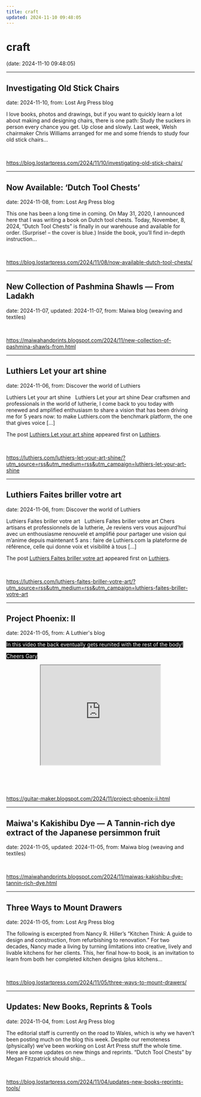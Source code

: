 ```yaml
---
title: craft
updated: 2024-11-10 09:48:05
---
```


# craft

(date: 2024-11-10 09:48:05)

---

## Investigating Old Stick Chairs

date: 2024-11-10, from: Lost Arg Press blog

I love books, photos and drawings, but if you want to quickly learn a lot about making and designing chairs, there is one path: Study the suckers in person every chance you get. Up close and slowly. Last week, Welsh chairmaker Chris Williams arranged for me and some friends to study four old stick chairs... 

<br> 

<https://blog.lostartpress.com/2024/11/10/investigating-old-stick-chairs/>

---

## Now Available: ‘Dutch Tool Chests’

date: 2024-11-08, from: Lost Arg Press blog

This one has been a long time in coming. On May 31, 2020, I announced here that I was writing a book on Dutch tool chests. Today, November, 8, 2024, &#8220;Dutch Tool Chests&#8221; is finally in our warehouse and available for order. (Surprise! – the cover is blue.) Inside the book, you&#8217;ll find in-depth instruction... 

<br> 

<https://blog.lostartpress.com/2024/11/08/now-available-dutch-tool-chests/>

---

## New Collection of Pashmina Shawls  — From Ladakh

date: 2024-11-07, updated: 2024-11-07, from: Maiwa blog (weaving and textiles)

 

<br> 

<https://maiwahandprints.blogspot.com/2024/11/new-collection-of-pashmina-shawls-from.html>

---

## Luthiers Let your art shine

date: 2024-11-06, from: Discover the world of Luthiers

<p>Luthiers Let your art shine &#160; Luthiers Let your art shine Dear craftsmen and professionals in the world of lutherie, I come back to you today with renewed and amplified enthusiasm to share a vision that has been driving me for 5 years now: to make Luthiers.com the benchmark platform, the one that gives voice [&#8230;]</p>
<p>The post <a href="https://luthiers.com/luthiers-let-your-art-shine/">Luthiers Let your art shine</a> appeared first on <a href="https://luthiers.com">Luthiers</a>.</p>
 

<br> 

<https://luthiers.com/luthiers-let-your-art-shine/?utm_source=rss&utm_medium=rss&utm_campaign=luthiers-let-your-art-shine>

---

## Luthiers Faites briller votre art

date: 2024-11-06, from: Discover the world of Luthiers

<p>Luthiers Faites briller votre art &#160; Luthiers Faites briller votre art Chers artisans et professionnels de la lutherie, Je reviens vers vous aujourd’hui avec un enthousiasme renouvelé et amplifié pour partager une vision qui m’anime depuis maintenant 5 ans : faire de Luthiers.com la plateforme de référence, celle qui donne voix et visibilité à tous [&#8230;]</p>
<p>The post <a href="https://luthiers.com/luthiers-faites-briller-votre-art/">Luthiers Faites briller votre art</a> appeared first on <a href="https://luthiers.com">Luthiers</a>.</p>
 

<br> 

<https://luthiers.com/luthiers-faites-briller-votre-art/?utm_source=rss&utm_medium=rss&utm_campaign=luthiers-faites-briller-votre-art>

---

## Project Phoenix: II

date: 2024-11-05, from: A Luthier's blog

<p class="MsoNormal"><span style="background-color: black;"><span style="color: white;">In this video the back eventually gets reunited with the
rest of the body!</span></span></p><p>



</p><p class="MsoNormal"><span style="background-color: black;"><span style="color: white;">Cheers Gary</span></span></p><p></p><div class="separator" style="clear: both; text-align: center;"><iframe allowfullscreen="" class="BLOG_video_class" height="266" src="https://www.youtube.com/embed/nFl4gZYO5X0" width="320" youtube-src-id="nFl4gZYO5X0"></iframe></div><br />&nbsp;<p></p> 

<br> 

<https://guitar-maker.blogspot.com/2024/11/project-phoenix-ii.html>

---

## Maiwa's Kakishibu Dye — A Tannin-rich dye extract of the Japanese persimmon fruit

date: 2024-11-05, updated: 2024-11-05, from: Maiwa blog (weaving and textiles)

 

<br> 

<https://maiwahandprints.blogspot.com/2024/11/maiwas-kakishibu-dye-tannin-rich-dye.html>

---

## Three Ways to Mount Drawers

date: 2024-11-05, from: Lost Arg Press blog

The following is excerpted from Nancy R. Hiller’s “Kitchen Think: A guide to design and construction, from refurbishing to renovation.” For two decades,&#160;Nancy&#160;made a living by turning limitations into creative, lively and livable kitchens for her clients. This, her final how-to book, is an invitation to learn from both her completed kitchen designs (plus kitchens... 

<br> 

<https://blog.lostartpress.com/2024/11/05/three-ways-to-mount-drawers/>

---

## Updates: New Books, Reprints & Tools

date: 2024-11-04, from: Lost Arg Press blog

The editorial staff is currently on the road to Wales, which is why we haven’t been posting much on the blog this week. Despite our remoteness (physically) we’ve been working on Lost Art Press stuff the whole time. Here are some updates on new things and reprints. “Dutch Tool Chests” by Megan Fitzpatrick should ship... 

<br> 

<https://blog.lostartpress.com/2024/11/04/updates-new-books-reprints-tools/>

